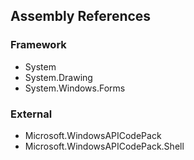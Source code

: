 ﻿
## Assembly References

### Framework
- System
- System.Drawing
- System.Windows.Forms

### External
- Microsoft.WindowsAPICodePack
- Microsoft.WindowsAPICodePack.Shell
